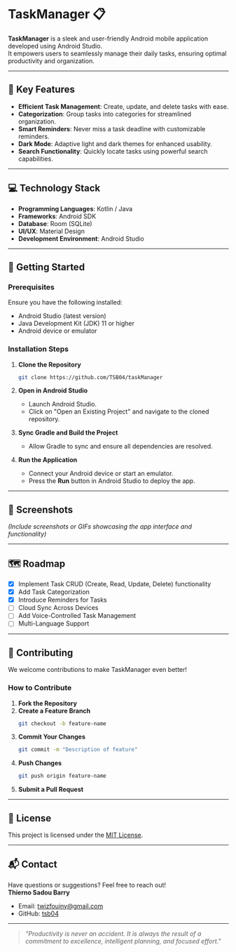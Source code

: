 
# TaskManager 📋  
**TaskManager** is a sleek and user-friendly Android mobile application developed using Android Studio.  
It empowers users to seamlessly manage their daily tasks, ensuring optimal productivity and organization.  

---

## 🌟 Key Features  
- **Efficient Task Management**: Create, update, and delete tasks with ease.  
- **Categorization**: Group tasks into categories for streamlined organization.  
- **Smart Reminders**: Never miss a task deadline with customizable reminders.  
- **Dark Mode**: Adaptive light and dark themes for enhanced usability.  
- **Search Functionality**: Quickly locate tasks using powerful search capabilities.  

---

## 💻 Technology Stack  
- **Programming Languages**: Kotlin / Java  
- **Frameworks**: Android SDK  
- **Database**: Room (SQLite)  
- **UI/UX**: Material Design  
- **Development Environment**: Android Studio  

---

## 🚀 Getting Started  

### Prerequisites  
Ensure you have the following installed:  
- Android Studio (latest version)  
- Java Development Kit (JDK) 11 or higher  
- Android device or emulator  

### Installation Steps  
1. **Clone the Repository**  
   ```bash  
   git clone https://github.com/TSB04/taskManager
   ```  

2. **Open in Android Studio**  
   - Launch Android Studio.  
   - Click on "Open an Existing Project" and navigate to the cloned repository.  

3. **Sync Gradle and Build the Project**  
   - Allow Gradle to sync and ensure all dependencies are resolved.  

4. **Run the Application**  
   - Connect your Android device or start an emulator.  
   - Press the **Run** button in Android Studio to deploy the app.  

---

## 📸 Screenshots  
*(Include screenshots or GIFs showcasing the app interface and functionality)*  

---

## 🗺️ Roadmap  
- [x] Implement Task CRUD (Create, Read, Update, Delete) functionality  
- [x] Add Task Categorization  
- [x] Introduce Reminders for Tasks  
- [ ] Cloud Sync Across Devices  
- [ ] Add Voice-Controlled Task Management  
- [ ] Multi-Language Support  

---

## 🤝 Contributing  

We welcome contributions to make TaskManager even better!  

### How to Contribute  
1. **Fork the Repository**  
2. **Create a Feature Branch**  
   ```bash  
   git checkout -b feature-name  
   ```  
3. **Commit Your Changes**  
   ```bash  
   git commit -m "Description of feature"  
   ```  
4. **Push Changes**  
   ```bash  
   git push origin feature-name  
   ```  
5. **Submit a Pull Request**  

---

## 📝 License  
This project is licensed under the [MIT License](LICENSE).  

---

## 📬 Contact  
Have questions or suggestions? Feel free to reach out!  
**Thierno Sadou Barry**  
- Email: [twizfouiny@gmail.com](mailto:twizfouiny@gmail.com)  
- GitHub: [tsb04](https://github.com/tsb04)  

---

> _"Productivity is never an accident. It is always the result of a commitment to excellence, intelligent planning, and focused effort."_  
